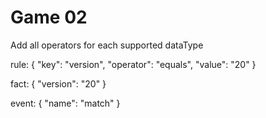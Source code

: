 # Game 02

Add all operators for each supported dataType

rule: {
  "key": "version",
  "operator": "equals",
  "value": "20"
}

fact: {
  "version": "20"
}

event: {
  "name": "match"
}